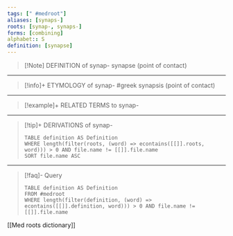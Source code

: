 ```yaml
---
tags: [" #medroot"]
aliases: [synaps-]
roots: [synap-, synaps-]
forms: [combining]
alphabet:: S
definition: [synapse]
---
```

>[!Note] DEFINITION of synap-
>synapse (point of contact)
_____
>[!info]+ ETYMOLOGY of synap-
>#greek synapsis (point of contact)
_____
>[!example]+ RELATED TERMS to synap-
>
_____
>[!tip]+ DERIVATIONS of synap-
>```dataview
>TABLE definition AS Definition 
>WHERE length(filter(roots, (word) => econtains([[]].roots, word))) > 0 AND file.name != [[]].file.name
>SORT file.name ASC
>```
___
>[!faq]- Query
>```dataview
>TABLE definition AS Definition
>FROM #medroot
>WHERE length(filter(definition, (word) => econtains([[]].definition, word))) > 0 AND file.name != [[]].file.name
>```

[[Med roots dictionary]]
